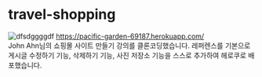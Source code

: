 # travel-shopping
![dfsdggggdf](https://user-images.githubusercontent.com/97166696/164247201-bf3c6642-883b-4376-9774-9ed072077bc4.png)
https://pacific-garden-69187.herokuapp.com/
<br>
John Ahn님의 쇼핑몰 사이트 만들기 강의를 클론코딩했습니다. 레퍼렌스를 기본으로 게시글 수정하기 기능, 삭제하기 기능, 사진 저장소 기능을 스스로 추가하여 헤로쿠로 배포했습니다.
